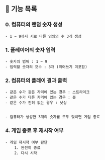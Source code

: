## 📃 기능 목록

### 0. 컴퓨터의 랜덤 숫자 생성
```
- 1 ~ 9까지 서로 다른 임의의 수 3개 생성
```

### 1. 플레이어의 숫자 입력
```
- 숫자의 범위 : 1 ~ 9
- 입력할 숫자의 갯수 : 3개 (띄어쓰기 미포함)
```

### 2. 컴퓨터의 플레이 결과 출력
```
- 같은 수가 같은 자리에 있는 경우 : 스트라이크
- 같은 수가 다른 자리에 있는 경우 : 볼
- 같은 수가 전혀 없는 경우 : 낫싱


- 컴퓨터가 생성한 3개의 숫자를 모두 맞히면 게임 종료
```

### 4. 게임 종료 후 재시작 여부
```text
- 게임 재시작 여부 판단
    1. 완전히 종료
    2. 다시 시작
```
